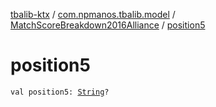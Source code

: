 [tbalib-ktx](../../index.md) / [com.npmanos.tbalib.model](../index.md) / [MatchScoreBreakdown2016Alliance](index.md) / [position5](./position5.md)

# position5

`val position5: `[`String`](https://kotlinlang.org/api/latest/jvm/stdlib/kotlin/-string/index.html)`?`